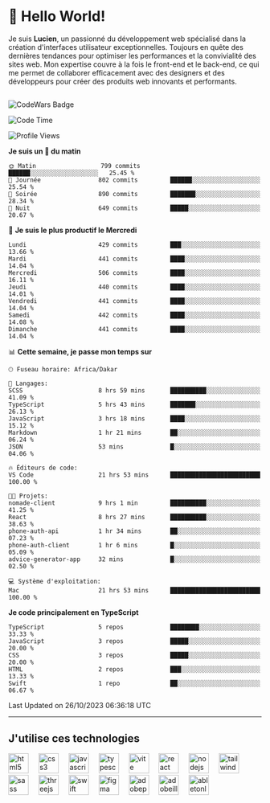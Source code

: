 # 👋 Hello World!

Je suis **Lucien**, un passionné du développement web spécialisé dans la création d'interfaces utilisateur exceptionnelles. Toujours en quête des dernières tendances pour optimiser les performances et la convivialité des sites web. Mon expertise couvre à la fois le front-end et le back-end, ce qui me permet de collaborer efficacement avec des designers et des développeurs pour créer des produits web innovants et performants.

##

![CodeWars Badge](https://www.codewars.com/users/xyhomi3/badges/small)

<!--START_SECTION:waka-->
![Code Time](http://img.shields.io/badge/Code%20Time-145%20hrs%2057%20mins-blue)

![Profile Views](http://img.shields.io/badge/Vues%20du%20profil-1-blue)

**Je suis un 🐤 du matin** 

```text
🌞 Matin                  799 commits         ██████░░░░░░░░░░░░░░░░░░░   25.45 % 
🌆 Journée                802 commits         ██████░░░░░░░░░░░░░░░░░░░   25.54 % 
🌃 Soirée                 890 commits         ███████░░░░░░░░░░░░░░░░░░   28.34 % 
🌙 Nuit                   649 commits         █████░░░░░░░░░░░░░░░░░░░░   20.67 % 
```
📅 **Je suis le plus productif le Mercredi** 

```text
Lundi                    429 commits         ███░░░░░░░░░░░░░░░░░░░░░░   13.66 % 
Mardi                    441 commits         ████░░░░░░░░░░░░░░░░░░░░░   14.04 % 
Mercredi                 506 commits         ████░░░░░░░░░░░░░░░░░░░░░   16.11 % 
Jeudi                    440 commits         ████░░░░░░░░░░░░░░░░░░░░░   14.01 % 
Vendredi                 441 commits         ████░░░░░░░░░░░░░░░░░░░░░   14.04 % 
Samedi                   442 commits         ████░░░░░░░░░░░░░░░░░░░░░   14.08 % 
Dimanche                 441 commits         ████░░░░░░░░░░░░░░░░░░░░░   14.04 % 
```


📊 **Cette semaine, je passe mon temps sur** 

```text
🕑︎ Fuseau horaire: Africa/Dakar

💬 Langages: 
SCSS                     8 hrs 59 mins       ██████████░░░░░░░░░░░░░░░   41.09 % 
TypeScript               5 hrs 43 mins       ███████░░░░░░░░░░░░░░░░░░   26.13 % 
JavaScript               3 hrs 18 mins       ████░░░░░░░░░░░░░░░░░░░░░   15.12 % 
Markdown                 1 hr 21 mins        ██░░░░░░░░░░░░░░░░░░░░░░░   06.24 % 
JSON                     53 mins             █░░░░░░░░░░░░░░░░░░░░░░░░   04.06 % 

🔥 Éditeurs de code: 
VS Code                  21 hrs 53 mins      █████████████████████████   100.00 % 

🐱‍💻 Projets: 
nomade-client            9 hrs 1 min         ██████████░░░░░░░░░░░░░░░   41.25 % 
React                    8 hrs 27 mins       ██████████░░░░░░░░░░░░░░░   38.63 % 
phone-auth-api           1 hr 34 mins        ██░░░░░░░░░░░░░░░░░░░░░░░   07.23 % 
phone-auth-client        1 hr 6 mins         █░░░░░░░░░░░░░░░░░░░░░░░░   05.09 % 
advice-generator-app     32 mins             █░░░░░░░░░░░░░░░░░░░░░░░░   02.50 % 

💻 Système d'exploitation: 
Mac                      21 hrs 53 mins      █████████████████████████   100.00 % 
```

**Je code principalement en TypeScript** 

```text
TypeScript               5 repos             ████████░░░░░░░░░░░░░░░░░   33.33 % 
JavaScript               3 repos             █████░░░░░░░░░░░░░░░░░░░░   20.00 % 
CSS                      3 repos             █████░░░░░░░░░░░░░░░░░░░░   20.00 % 
HTML                     2 repos             ███░░░░░░░░░░░░░░░░░░░░░░   13.33 % 
Swift                    1 repo              ██░░░░░░░░░░░░░░░░░░░░░░░   06.67 % 
```




 Last Updated on 26/10/2023 06:36:18 UTC
<!--END_SECTION:waka-->
---

## J'utilise ces technologies

<div align="left">
  <img src="https://skillicons.dev/icons?i=html" height="40" alt="html5 logo"  />
  <img width="12" />
  <img src="https://skillicons.dev/icons?i=css" height="40" alt="css3 logo"  />
  <img width="12" />
  <img src="https://skillicons.dev/icons?i=js" height="40" alt="javascript logo"  />
  <img width="12" />
  <img src="https://skillicons.dev/icons?i=ts" height="40" alt="typescript logo"  />
  <img width="12" />
  <img src="https://skillicons.dev/icons?i=vite" height="40" alt="vite logo"  />
  <img width="12" />
  <img src="https://skillicons.dev/icons?i=react" height="40" alt="react logo"  />
  <img width="12" />
  <img src="https://cdn.jsdelivr.net/gh/devicons/devicon/icons/nodejs/nodejs-original.svg" height="40" alt="nodejs logo"  />
  <img width="12" />
  <img src="https://skillicons.dev/icons?i=tailwind" height="40" alt="tailwindcss logo"  />
  <img width="12" />
  <img src="https://skillicons.dev/icons?i=sass" height="40" alt="sass logo"  />
  <img width="12" />
  <img src="https://skillicons.dev/icons?i=threejs" height="40" alt="threejs logo"  />
  <img width="12" />
  <img src="https://skillicons.dev/icons?i=swift" height="40" alt="swift logo"  />
  <img width="12" />
  <img src="https://skillicons.dev/icons?i=figma" height="40" alt="figma logo"  />
  <img width="12" />
  <img src="https://skillicons.dev/icons?i=ps" height="40" alt="adobephotoshop logo"  />
  <img width="12" />
  <img src="https://skillicons.dev/icons?i=ai" height="40" alt="adobeillustrator logo"  />
  <img width="12" />
  <img src="https://skillicons.dev/icons?i=ableton" height="40" alt="abletonlive logo"  />
</div>



